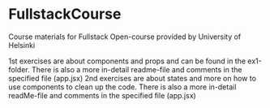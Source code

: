 # FullstackCourse
Course materials for Fullstack Open-course provided by University of Helsinki

1st exercises are about components and props and can be found in the ex1-folder. There is also a more in-detail readme-file and comments in the specified file (app.jsx)
2nd exercises are about states and more on how to use components to clean up the code. There is also a more in-detail readMe-file and comments in the specified file (app.jsx)
